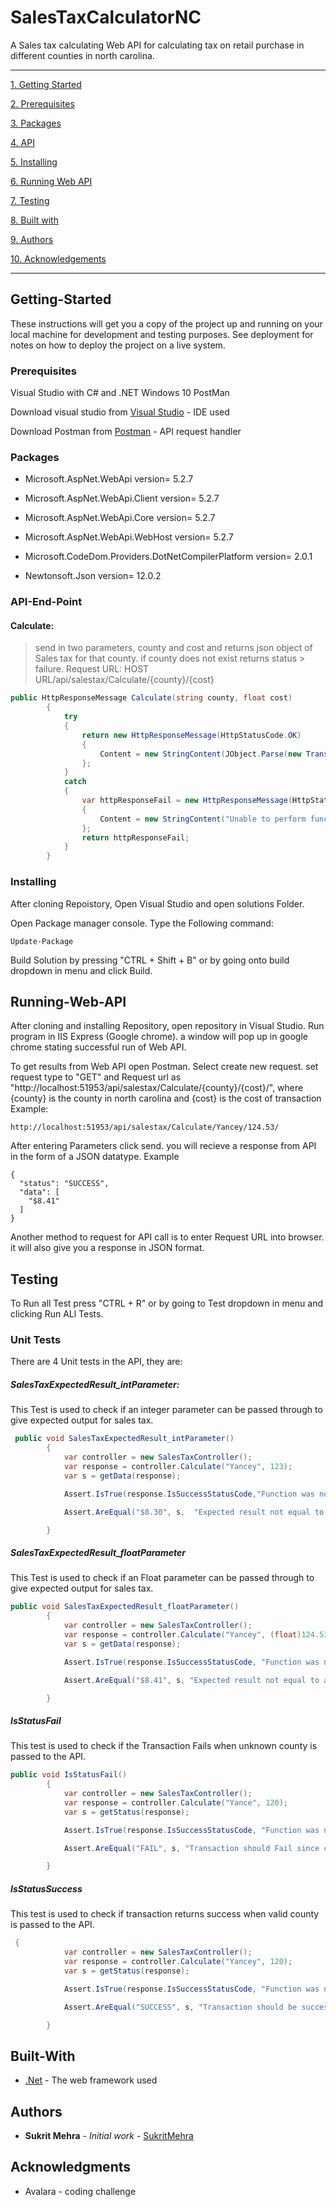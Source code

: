# SalesTaxCalculatorNC

A Sales tax calculating Web API for calculating tax on retail purchase in different counties in north carolina. 

---
[1. Getting Started](#getting-started)

[2. Prerequisites](#prerequisites)

[3. Packages](#packages)

[4. API](#api-end-point)

[5. Installing](#installing)

[6. Running Web API](#running-web-api)

[7. Testing](#testing)

[8. Built with](#built-with)

[9. Authors](#authors)

[10. Acknowledgements](#acknowledgments)

---
## Getting-Started

These instructions will get you a copy of the project up and running on your local machine for development and testing purposes. See deployment for notes on how to deploy the project on a live system.

### Prerequisites

Visual Studio with C# and .NET
Windows 10
PostMan

Download visual studio from [Visual Studio](https://visualstudio.microsoft.com/) - IDE used

Download Postman from [Postman](https://www.postman.com/downloads/) - API request handler


### Packages

* Microsoft.AspNet.WebApi version= 5.2.7

* Microsoft.AspNet.WebApi.Client version= 5.2.7

* Microsoft.AspNet.WebApi.Core version= 5.2.7

* Microsoft.AspNet.WebApi.WebHost version= 5.2.7

* Microsoft.CodeDom.Providers.DotNetCompilerPlatform version= 2.0.1

* Newtonsoft.Json version= 12.0.2

### API-End-Point
#### Calculate: 
> send in two parameters, county and cost and returns json object of Sales tax for that county. if county does not exist returns status > failure.
> Request URL: HOST URL/api/salestax/Calculate/{county}/{cost}
```csharp
public HttpResponseMessage Calculate(string county, float cost)
        {
            try
            {
                return new HttpResponseMessage(HttpStatusCode.OK)
                {
                    Content = new StringContent(JObject.Parse(new TransactionReply(new Transaction(county, cost)).TransactionStatus).ToString(), Encoding.UTF8, "application/json")
                };
            }
            catch
            {
                var httpResponseFail = new HttpResponseMessage(HttpStatusCode.BadRequest)
                {
                    Content = new StringContent("Unable to perform function")
                };
                return httpResponseFail;
            }
        }
```
### Installing

After cloning Repoistory, Open Visual Studio and open solutions Folder.

Open Package manager console.
Type the Following command:
```
Update-Package 
```
Build Solution by pressing "CTRL + Shift + B" or by going onto build dropdown in menu and click Build.

## Running-Web-API
After cloning and installing Repository, open repository in Visual Studio. 
Run program in IIS Express (Google chrome). a window will pop up in google chrome stating successful run of Web API.

To get results from Web API open Postman.
Select create new request.
set request type to "GET" and Request url as "http://localhost:51953/api/salestax/Calculate/{county}/{cost}/",
where {county} is the county in north carolina and {cost} is the cost of transaction
Example:
```
http://localhost:51953/api/salestax/Calculate/Yancey/124.53/
```
After entering Parameters click send.
you will recieve a response from API in the form of a JSON datatype.
Example
```
{
  "status": "SUCCESS",
  "data": [
    "$8.41"
  ]
}
```

Another method to request for API call is to enter Request URL into browser. it will also give you a response in JSON format.
## Testing

To Run all Test press "CTRL + R" or by going to Test dropdown in menu and clicking Run ALl Tests.

### Unit Tests

There are 4 Unit tests in the API, they are:

##### SalesTaxExpectedResult_intParameter:
This Test is used to check if an integer parameter can be passed through to give expected output for sales tax.
```csharp
 public void SalesTaxExpectedResult_intParameter()
        {
            var controller = new SalesTaxController();
            var response = controller.Calculate("Yancey", 123);
            var s = getData(response);

            Assert.IsTrue(response.IsSuccessStatusCode,"Function was not Executed successfully");

            Assert.AreEqual("$8.30", s,  "Expected result not equal to actual result");

        }
```

##### SalesTaxExpectedResult_floatParameter
This Test is used to check if an Float parameter can be passed through to give expected output for sales tax.
```csharp
public void SalesTaxExpectedResult_floatParameter()
        {
            var controller = new SalesTaxController();
            var response = controller.Calculate("Yancey", (float)124.53);
            var s = getData(response);

            Assert.IsTrue(response.IsSuccessStatusCode, "Function was not Executed successfully");

            Assert.AreEqual("$8.41", s, "Expected result not equal to actual result");

        }
```

##### IsStatusFail
This test is used to check if the Transaction Fails when unknown county is passed to the API.
```csharp
public void IsStatusFail()
        {
            var controller = new SalesTaxController();
            var response = controller.Calculate("Yance", 120);
            var s = getStatus(response);

            Assert.IsTrue(response.IsSuccessStatusCode, "Function was not Executed successfully");

            Assert.AreEqual("FAIL", s, "Transaction should Fail since county does not exist");

        }
 ```
 
##### IsStatusSuccess
This test is used to check if transaction returns success when valid county is passed to the API.
```csharp
 {
            var controller = new SalesTaxController();
            var response = controller.Calculate("Yancey", 120);
            var s = getStatus(response);

            Assert.IsTrue(response.IsSuccessStatusCode, "Function was not Executed successfully");

            Assert.AreEqual("SUCCESS", s, "Transaction should be successful since county exists");

        }
```

## Built-With

* [.Net](https://dotnet.microsoft.com/download/dotnet-framework) - The web framework used


## Authors

* **Sukrit Mehra** - *Initial work* - [SukritMehra](https://github.com/SukritMehra1997)

## Acknowledgments

* Avalara - coding challenge
